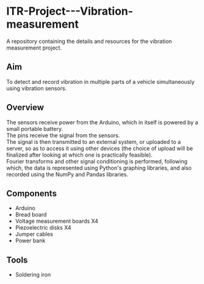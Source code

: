 # ITR-Project---Vibration-measurement
A repository containing the details and resources for the vibration measurement project.

## Aim
To detect and record vibration in multiple parts of a vehicle simultaneously using vibration sensors.

## Overview 
The sensors receive power from the Arduino, which in itself is powered by a small portable battery.<br>
The pins receive the signal from the sensors.<br>
The signal is then transmitted to an external system, or uploaded to a server, so as to access it using other devices (the choice of upload will be finalized after looking at which one is practically feasible).<br>
Fourier transforms and other signal conditioning is performed, following which, the data is represented using Python's graphing libraries, and also recorded using the NumPy and Pandas libraries. 

## Components
- Arduino
- Bread board
- Voltage measurement boards X4
- Piezoelectric disks X4
- Jumper cables
- Power bank

## Tools
- Soldering iron
